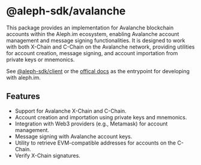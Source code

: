 # @aleph-sdk/avalanche
This package provides an implementation for Avalanche blockchain accounts within the Aleph.im ecosystem, enabling Avalanche account management and message signing functionalities.
It is designed to work with both X-Chain and C-Chain on the Avalanche network, providing utilities for account creation, message signing, and account importation from private keys or mnemonics.

See [@aleph-sdk/client](https://npmjs.com/package/@aleph-sdk/client) or the [offical docs](https://docs.aleph.im) as the entrypoint for developing with aleph.im.

## Features
- Support for Avalanche X-Chain and C-Chain.
- Account creation and importation using private keys and mnemonics.
- Integration with Web3 providers (e.g., Metamask) for account management.
- Message signing with Avalanche account keys.
- Utility to retrieve EVM-compatible addresses for accounts on the C-Chain.
- Verify X-Chain signatures.
